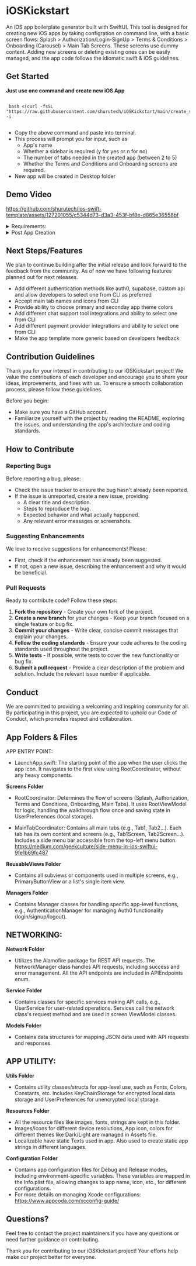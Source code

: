 # iOSKickstart
An iOS app boilerplate generator built with SwiftUI. This tool is designed for creating new iOS apps by taking configration on command line, with a basic screen flows: Splash > Authorization/Login-SignUp > Terms & Conditions > Onboarding (Carousel) > Main Tab Screens. These screens use dummy content. Adding new screens or deleting existing ones can be easily managed, and the app code follows the idiomatic swift & iOS guidelines.

## Get Started

 **Just use one command and create new iOS App**
   
```

 bash <(curl -fsSL "https://raw.githubusercontent.com/shurutech/iOSKickstart/main/create_swift_app.sh") -i
    
```

   - Copy the above command and paste into terminal.
   - This process will prompt you for input, such as 
     - App's name
     - Whether a sidebar is required (y for yes or n for no)
     - The number of tabs needed in the created app (between 2 to 5)
     - Whether the Terms and Conditions and Onboarding screens are required.
   - New app will be created in Desktop folder

 ## Demo Video

https://github.com/shurutech/ios-swift-template/assets/127201055/c5344d73-d3a3-453f-bf8e-d865e36558bf


<details>
  <summary>Requirements:</summary>
   
  - Xcode 15+
  - MacOS
  - Basic iOS development knowledge

</details>  

<details>
  <summary>Post App Creation</summary>

  After creating your app, follow these steps:
 
 - Open the newly created app in Xcode and check the Configuration Folder. Update the values of variables such as APP_NAME, APP_BUNDLE_ID, and BASE_URL in the Debug and Release configuration files as per your project. Note that different APP_BUNDLE_IDs are used for debug and release modes. To create a single app for both modes, ensure both bundle IDs are the same.
 - Update Launcher icon and Splash logo as per App display. Icons and images can be updated from Assets file located in Resources folder. 
 - Dummy-Use&Delete Folder: This folder contains example files used in TabScreens and for API flow use cases. For networking or API use cases, the Open Weather API is utilized for fetching weather data in the app. Use these files for reference, then delete them later.

</details>  

## Next Steps/Features
We plan to continue building after the initial release and look forward to the feedback from the community. As of now we have following features planned out for next releases.
- Add different authentication methods like auth0, supabase, custom api and allow developers to select one from CLI as preferred
- Accept main tab names and icons from CLI
- Provide ability to choose primary and seconday app theme colors
- Add different chat support tool integrations and ability to select one from CLI
- Add different payment provider integrations and ability to select one from CLI
- Make the app template more generic based on developers feedback

## Contribution Guidelines

Thank you for your interest in contributing to our iOSKickstart project! We value the contributions of each developer and encourage you to share your ideas, improvements, and fixes with us. To ensure a smooth collaboration process, please follow these guidelines.

Before you begin:
- Make sure you have a GitHub account.
- Familiarize yourself with the project by reading the README, exploring the issues, and understanding the app's architecture and coding standards.

## How to Contribute

### Reporting Bugs

Before reporting a bug, please:
- Check the issue tracker to ensure the bug hasn't already been reported.
- If the issue is unreported, create a new issue, providing:
  - A clear title and description.
  - Steps to reproduce the bug.
  - Expected behavior and what actually happened.
  - Any relevant error messages or screenshots.

### Suggesting Enhancements

We love to receive suggestions for enhancements! Please:
- First, check if the enhancement has already been suggested.
- If not, open a new issue, describing the enhancement and why it would be beneficial.

### Pull Requests

Ready to contribute code? Follow these steps:
1. **Fork the repository** - Create your own fork of the project.
2. **Create a new branch** for your changes - Keep your branch focused on a single feature or bug fix.
3. **Commit your changes** - Write clear, concise commit messages that explain your changes.
4. **Follow the coding standards** - Ensure your code adheres to the coding standards used throughout the project.
5. **Write tests** - If possible, write tests to cover the new functionality or bug fix.
7. **Submit a pull request** - Provide a clear description of the problem and solution. Include the relevant issue number if applicable.

## Conduct

We are committed to providing a welcoming and inspiring community for all. By participating in this project, you are expected to uphold our Code of Conduct, which promotes respect and collaboration.
   
## App Folders & Files
   APP ENTRY POINT:
 - LaunchApp.swift: The starting point of the app when the user clicks the app icon. It navigates to the first view using RootCoordinator, without any heavy components.
 
 **Screens Folder**
 
 - RootCoordinator: Determines the flow of screens (Splash, Authorization, Terms and Conditions, Onboarding, Main Tabs). It uses RootViewModel for logic, handling the walkthrough flow once and saving state in UserPreferences (local storage).

 - MainTabCoordinator: Contains all main tabs (e.g., Tab1, Tab2...). Each tab has its own content and screens (e.g., Tab1Screen, Tab2Screen...). Includes a side menu bar accessible from the top-left menu button. https://medium.com/geekculture/side-menu-in-ios-swiftui-9fe1b69fc487
    
**ReusableViews Folder**
  - Contains all subviews or components used in multiple screens, e.g., PrimaryButtonView or a list's single item view.
  
**Managers Folder**
  - Contains Manager classes for handling specific app-level functions, e.g., AuthenticationManager for managing Auth0 functionality (login/signup/logout). 

## NETWORKING:

**Network Folder**
 - Utilizes the Alamofire package for REST API requests. The NetworkManager class handles API requests, including success and error management. All the API endpoints are included in APIEndpoints enum.
 
**Service Folder**
  - Contains classes for specific services making API calls, e.g., UserService for user-related operations. Services call the network class's request method and are used in screen ViewModel classes.
  
**Models Folder**
  - Contains data structures for mapping JSON data used with API requests and responses.
  

## APP UTILITY:
 
 **Utils Folder**
 - Contains utility classes/structs for app-level use, such as Fonts, Colors, Constants, etc. Includes KeyChainStorage for encrypted local data storage and UserPreferences for unencrypted local storage.

 **Resources Folder**
 - All the resource files like images, fonts, strings are kept in this folder.
 - Images/icons for different device resolutions, App icon, colors for different themes like Dark/Light are managed in Assets file. 
 - Localizable have static Texts used in app. Also used to create static app strings in different languages.
 

 **Configuration Folder**
 - Contains app configuration files for Debug and Release modes, including environment-specific variables. These variables are mapped in the Info.plist file, allowing changes to app name, icon, etc., for different configurations.
 - For more details on managing Xcode configurations: https://www.appcoda.com/xcconfig-guide/


## Questions?

Feel free to contact the project maintainers if you have any questions or need further guidance on contributing.

Thank you for contributing to our iOSKickstart project! Your efforts help make our project better for everyone.

